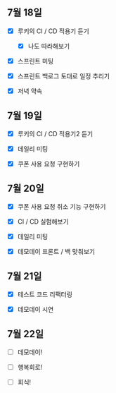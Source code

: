 ## 7월 18일

- [x] 루키의 CI / CD 적용기 듣기
  - [x] 나도 따라해보기
- [x] 스프린트 미팅
- [x] 스프린트 백로그 토대로 일정 추리기
- [x] 저녁 약속



## 7월 19일

- [x] 루키의 CI / CD 적용기2 듣기
- [x] 데일리 미팅
- [x] 쿠폰 사용 요청 구현하기



## 7월 20일

- [x] 쿠폰 사용 요청 취소 기능 구현하기
- [x] CI / CD 실험해보기
- [x] 데일리 미팅
- [x] 데모데이 프론트 / 백 맞춰보기




## 7월 21일

- [x] 테스트 코드 리팩터링
- [x] 데모데이 시연



## 7월 22일

- [ ] 데모데이!
- [ ] 행복회로!
- [ ] 회식!

